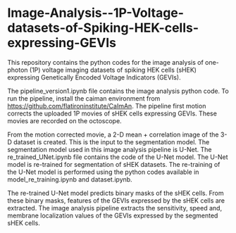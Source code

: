 # Image-Analysis--1P-Voltage-datasets-of-Spiking-HEK-cells-expressing-GEVIs
This repository contains the python codes for the image analysis of one-photon (1P) voltage imaging datasets of spiking HEK cells (sHEK) expressing Genetically Encoded Voltage Indicators (GEVIs). 

The pipeline_version1.ipynb file contains the image analysis python code. To run the pipeline, install the caiman environment from https://github.com/flatironinstitute/CaImAn. 
The pipeline first motion corrects the uploaded 1P movies of sHEK cells expressing GEVIs. These movies are recorded on the octoscope. 

From the motion corrected movie, a 2-D mean + correlation image of the 3-D dataset is created. This is the input to the segmentation model.
The segmentation model used in this image analysis pipeline is U-Net. The re_trained_UNet.ipynb file contains the code of the U-Net model. The U-Net model is re-trained for segmentation of sHEK datasets. The re-training of the U-Net model is performed using the python codes available in model_re_training.ipynb and dataset.ipynb. 

The re-trained U-Net model predicts binary masks of the sHEK cells. From these binary masks, features of the GEVIs expressed by the sHEK cells are extracted. The image analysis pipeline extracts the sensitivity, speed and, membrane localization values of the GEVIs expressed by the segmented sHEK cells. 
